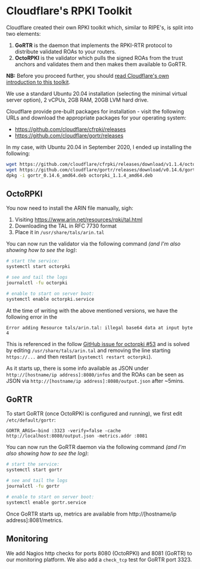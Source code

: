 
# Cloudflare's RPKI Toolkit

Cloudflare created their own RPKI toolkit which, similar to RIPE's, is split into two elements:

1. **GoRTR** is the daemon that implements the RPKI-RTR protocol to distribute validated ROAs to your routers.
2. **OctoRPKI** is the validator which pulls the signed ROAs from the trust anchors and validates them and then makes them available to GoRTR.

**NB:** Before you proceed further, you should [read Cloudflare's own introduction to this toolkit](https://blog.cloudflare.com/cloudflares-rpki-toolkit/).

We use a standard Ubuntu 20.04 installation (selecting the minimal virtual server option), 2 vCPUs, 2GB RAM, 20GB LVM hard drive.

Cloudflare provide pre-built packages for installation - visit the following URLs and download the appropriate packages for your operating system:

* https://github.com/cloudflare/cfrpki/releases
* https://github.com/cloudflare/gortr/releases

In my case, with Ubuntu 20.04 in September 2020, I ended up installing the following:

```sh
wget https://github.com/cloudflare/cfrpki/releases/download/v1.1.4/octorpki_1.1.4_amd64.deb
wget https://github.com/cloudflare/gortr/releases/download/v0.14.6/gortr_0.14.6_amd64.deb
dpkg -i gortr_0.14.6_amd64.deb octorpki_1.1.4_amd64.deb
```


## OctoRPKI

You now need to install the ARIN file manually, sigh:

1. Visiting https://www.arin.net/resources/rpki/tal.html
2. Downloading the TAL in RFC 7730 format
3. Place it in `/usr/share/tals/arin.tal`


You can now run the validator via the following command *(and I'm also showing how to see the log)*:

```sh
# start the service:
systemctl start octorpki

# see and tail the logs
journalctl -fu octorpki

# enable to start on server boot:
systemctl enable octorpki.service
```

At the time of writing with the above mentioned versions, we have the following error in the

```
Error adding Resource tals/arin.tal: illegal base64 data at input byte 4
```

This is referenced in the follow [GitHub issue for octorpki #53](https://github.com/cloudflare/cfrpki/issues/53) and is solved by editing `/usr/share/tals/arin.tal` and removing the line starting `https://...` and then restart (`systemctl restart octorpki`).

As it starts up, there is some info available as JSON under `http://[hostname/ip address]:8080/infos` and the ROAs can be seen as JSON via `http://[hostname/ip address]:8080/output.json` after ~5mins.


## GoRTR

To start GoRTR (once OctoRPKI is configured and running), we first edit `/etc/default/gortr`:

```
GORTR_ARGS=-bind :3323 -verify=false -cache http://localhost:8080/output.json -metrics.addr :8081
```

You can now run the GoRTR daemon via the following command *(and I'm also showing how to see the log)*:

```sh
# start the service:
systemctl start gortr

# see and tail the logs
journalctl -fu gortr

# enable to start on server boot:
systemctl enable gortr.service
```


Once GoRTR starts up, metrics are available from http://[hostname/ip address]:8081/metrics.



## Monitoring

We add Nagios http checks for ports 8080 (OctoRPKI) and 8081 (GoRTR) to our monitoring platform. We also add a `check_tcp` test for GoRTR port 3323.
